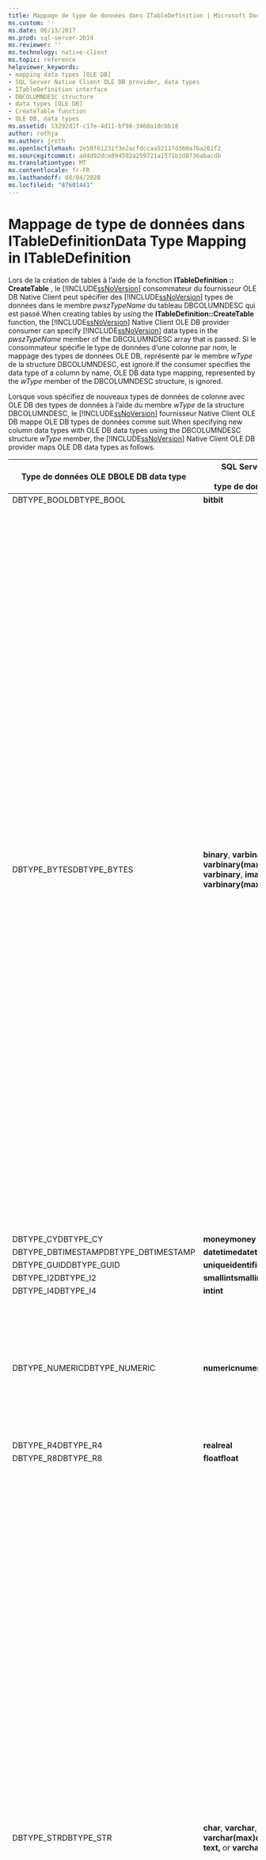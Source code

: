 ```yaml
---
title: Mappage de type de données dans ITableDefinition | Microsoft Docs
ms.custom: ''
ms.date: 06/13/2017
ms.prod: sql-server-2014
ms.reviewer: ''
ms.technology: native-client
ms.topic: reference
helpviewer_keywords:
- mapping data types [OLE DB]
- SQL Server Native Client OLE DB provider, data types
- ITableDefinition interface
- DBCOLUMNDESC structure
- data types [OLE DB]
- CreateTable function
- OLE DB, data types
ms.assetid: 13292d1f-c17e-4d11-bf98-3460a10cbb18
author: rothja
ms.author: jroth
ms.openlocfilehash: 2e58f61231f3e2acfdccaa52117d360a7ba261f2
ms.sourcegitcommit: ad4d92dce894592a259721a1571b1d8736abacdb
ms.translationtype: MT
ms.contentlocale: fr-FR
ms.lasthandoff: 08/04/2020
ms.locfileid: "87601441"
---
```

# <a name="data-type-mapping-in-itabledefinition"></a><span data-ttu-id="e5a11-102">Mappage de type de données dans ITableDefinition</span><span class="sxs-lookup"><span data-stu-id="e5a11-102">Data Type Mapping in ITableDefinition</span></span>
  <span data-ttu-id="e5a11-103">Lors de la création de tables à l’aide de la fonction **ITableDefinition :: CreateTable** , le [!INCLUDE[ssNoVersion](../../includes/ssnoversion-md.md)] consommateur du fournisseur OLE DB Native Client peut spécifier des [!INCLUDE[ssNoVersion](../../includes/ssnoversion-md.md)] types de données dans le membre *pwszTypeName* du tableau DBCOLUMNDESC qui est passé.</span><span class="sxs-lookup"><span data-stu-id="e5a11-103">When creating tables by using the **ITableDefinition::CreateTable** function, the [!INCLUDE[ssNoVersion](../../includes/ssnoversion-md.md)] Native Client OLE DB provider consumer can specify [!INCLUDE[ssNoVersion](../../includes/ssnoversion-md.md)] data types in the *pwszTypeName* member of the DBCOLUMNDESC array that is passed.</span></span> <span data-ttu-id="e5a11-104">Si le consommateur spécifie le type de données d’une colonne par nom, le mappage des types de données OLE DB, représenté par le membre *wType* de la structure DBCOLUMNDESC, est ignoré.</span><span class="sxs-lookup"><span data-stu-id="e5a11-104">If the consumer specifies the data type of a column by name, OLE DB data type mapping, represented by the *wType* member of the DBCOLUMNDESC structure, is ignored.</span></span>  
  
 <span data-ttu-id="e5a11-105">Lorsque vous spécifiez de nouveaux types de données de colonne avec OLE DB des types de données à l’aide du membre *wType* de la structure DBCOLUMNDESC, le [!INCLUDE[ssNoVersion](../../includes/ssnoversion-md.md)] fournisseur Native Client OLE DB mappe OLE DB types de données comme suit.</span><span class="sxs-lookup"><span data-stu-id="e5a11-105">When specifying new column data types with OLE DB data types using the DBCOLUMNDESC structure *wType* member, the [!INCLUDE[ssNoVersion](../../includes/ssnoversion-md.md)] Native Client OLE DB provider maps OLE DB data types as follows.</span></span>  
  
|<span data-ttu-id="e5a11-106">Type de données OLE DB</span><span class="sxs-lookup"><span data-stu-id="e5a11-106">OLE DB data type</span></span>|<span data-ttu-id="e5a11-107">SQL Server</span><span class="sxs-lookup"><span data-stu-id="e5a11-107">SQL Server</span></span><br /><br /> <span data-ttu-id="e5a11-108">type de données</span><span class="sxs-lookup"><span data-stu-id="e5a11-108">data type</span></span>|<span data-ttu-id="e5a11-109">Informations supplémentaires</span><span class="sxs-lookup"><span data-stu-id="e5a11-109">Additional information</span></span>|  
|----------------------|------------------------------|----------------------------|  
|<span data-ttu-id="e5a11-110">DBTYPE_BOOL</span><span class="sxs-lookup"><span data-stu-id="e5a11-110">DBTYPE_BOOL</span></span>|<span data-ttu-id="e5a11-111">**bit**</span><span class="sxs-lookup"><span data-stu-id="e5a11-111">**bit**</span></span>||  
|<span data-ttu-id="e5a11-112">DBTYPE_BYTES</span><span class="sxs-lookup"><span data-stu-id="e5a11-112">DBTYPE_BYTES</span></span>|<span data-ttu-id="e5a11-113">**binary**, **varbinary**, **image** ou **varbinary(max)**</span><span class="sxs-lookup"><span data-stu-id="e5a11-113">**binary**, **varbinary**, **image,** or **varbinary(max)**</span></span>|<span data-ttu-id="e5a11-114">Le [!INCLUDE[ssNoVersion](../../includes/ssnoversion-md.md)] fournisseur de OLE DB Native Client inspecte le membre *ulColumnSize* de la structure DBCOLUMNDESC.</span><span class="sxs-lookup"><span data-stu-id="e5a11-114">The [!INCLUDE[ssNoVersion](../../includes/ssnoversion-md.md)] Native Client OLE DB provider inspects the *ulColumnSize* member of the DBCOLUMNDESC structure.</span></span> <span data-ttu-id="e5a11-115">En fonction de la valeur et de la version de l' [!INCLUDE[ssNoVersion](../../includes/ssnoversion-md.md)] instance, le [!INCLUDE[ssNoVersion](../../includes/ssnoversion-md.md)] fournisseur de OLE DB Native Client mappe le type à **image**.</span><span class="sxs-lookup"><span data-stu-id="e5a11-115">Based on the value, and version of the [!INCLUDE[ssNoVersion](../../includes/ssnoversion-md.md)] instance, the [!INCLUDE[ssNoVersion](../../includes/ssnoversion-md.md)] Native Client OLE DB provider maps the type to **image**.</span></span><br /><br /> <span data-ttu-id="e5a11-116">Si la valeur de *ulColumnSize* est inférieure à la longueur maximale d’une colonne de type de données **Binary** , le [!INCLUDE[ssNoVersion](../../includes/ssnoversion-md.md)] fournisseur de OLE DB Native Client inspecte le membre *rgPropertySets* DBCOLUMNDESC.</span><span class="sxs-lookup"><span data-stu-id="e5a11-116">If the value of *ulColumnSize* is smaller than the maximum length of a **binary** data type column, then the [!INCLUDE[ssNoVersion](../../includes/ssnoversion-md.md)] Native Client OLE DB provider inspects the DBCOLUMNDESC *rgPropertySets* member.</span></span> <span data-ttu-id="e5a11-117">Si DBPROP_COL_FIXEDLENGTH est VARIANT_TRUE, le [!INCLUDE[ssNoVersion](../../includes/ssnoversion-md.md)] fournisseur de OLE DB Native Client mappe le type à **Binary**.</span><span class="sxs-lookup"><span data-stu-id="e5a11-117">If DBPROP_COL_FIXEDLENGTH is VARIANT_TRUE, the [!INCLUDE[ssNoVersion](../../includes/ssnoversion-md.md)] Native Client OLE DB provider maps the type to **binary**.</span></span> <span data-ttu-id="e5a11-118">Si la valeur de la propriété est VARIANT_FALSE, le [!INCLUDE[ssNoVersion](../../includes/ssnoversion-md.md)] fournisseur Native Client OLE DB mappe le type à **varbinary**.</span><span class="sxs-lookup"><span data-stu-id="e5a11-118">If the value of the property is VARIANT_FALSE, the [!INCLUDE[ssNoVersion](../../includes/ssnoversion-md.md)] Native Client OLE DB provider maps the type to **varbinary**.</span></span> <span data-ttu-id="e5a11-119">Dans les deux cas, le membre *ulColumnSize* de DBCOLUMNDESC détermine la largeur de la colonne SQL Server créée.</span><span class="sxs-lookup"><span data-stu-id="e5a11-119">In either case, the DBCOLUMNDESC *ulColumnSize* member determines the width of the SQL Server column created.</span></span>|  
|<span data-ttu-id="e5a11-120">DBTYPE_CY</span><span class="sxs-lookup"><span data-stu-id="e5a11-120">DBTYPE_CY</span></span>|<span data-ttu-id="e5a11-121">**money**</span><span class="sxs-lookup"><span data-stu-id="e5a11-121">**money**</span></span>||  
|<span data-ttu-id="e5a11-122">DBTYPE_DBTIMESTAMP</span><span class="sxs-lookup"><span data-stu-id="e5a11-122">DBTYPE_DBTIMESTAMP</span></span>|<span data-ttu-id="e5a11-123">**datetime**</span><span class="sxs-lookup"><span data-stu-id="e5a11-123">**datetime**</span></span>||  
|<span data-ttu-id="e5a11-124">DBTYPE_GUID</span><span class="sxs-lookup"><span data-stu-id="e5a11-124">DBTYPE_GUID</span></span>|<span data-ttu-id="e5a11-125">**uniqueidentifier**</span><span class="sxs-lookup"><span data-stu-id="e5a11-125">**uniqueidentifier**</span></span>||  
|<span data-ttu-id="e5a11-126">DBTYPE_I2</span><span class="sxs-lookup"><span data-stu-id="e5a11-126">DBTYPE_I2</span></span>|<span data-ttu-id="e5a11-127">**smallint**</span><span class="sxs-lookup"><span data-stu-id="e5a11-127">**smallint**</span></span>||  
|<span data-ttu-id="e5a11-128">DBTYPE_I4</span><span class="sxs-lookup"><span data-stu-id="e5a11-128">DBTYPE_I4</span></span>|<span data-ttu-id="e5a11-129">**int**</span><span class="sxs-lookup"><span data-stu-id="e5a11-129">**int**</span></span>||  
|<span data-ttu-id="e5a11-130">DBTYPE_NUMERIC</span><span class="sxs-lookup"><span data-stu-id="e5a11-130">DBTYPE_NUMERIC</span></span>|<span data-ttu-id="e5a11-131">**numeric**</span><span class="sxs-lookup"><span data-stu-id="e5a11-131">**numeric**</span></span>|<span data-ttu-id="e5a11-132">Le [!INCLUDE[ssNoVersion](../../includes/ssnoversion-md.md)] fournisseur de OLE DB Native Client inspecte les membres DBCOLUMDESC *BPrecision* et *bScale* pour déterminer la précision et l’échelle de la colonne **numérique** .</span><span class="sxs-lookup"><span data-stu-id="e5a11-132">The [!INCLUDE[ssNoVersion](../../includes/ssnoversion-md.md)] Native Client OLE DB provider inspects the DBCOLUMDESC *bPrecision* and *bScale* members to determine precision and scale for the **numeric** column.</span></span>|  
|<span data-ttu-id="e5a11-133">DBTYPE_R4</span><span class="sxs-lookup"><span data-stu-id="e5a11-133">DBTYPE_R4</span></span>|<span data-ttu-id="e5a11-134">**real**</span><span class="sxs-lookup"><span data-stu-id="e5a11-134">**real**</span></span>||  
|<span data-ttu-id="e5a11-135">DBTYPE_R8</span><span class="sxs-lookup"><span data-stu-id="e5a11-135">DBTYPE_R8</span></span>|<span data-ttu-id="e5a11-136">**float**</span><span class="sxs-lookup"><span data-stu-id="e5a11-136">**float**</span></span>||  
|<span data-ttu-id="e5a11-137">DBTYPE_STR</span><span class="sxs-lookup"><span data-stu-id="e5a11-137">DBTYPE_STR</span></span>|<span data-ttu-id="e5a11-138">**char**, **varchar**, **text** ou **varchar(max)**</span><span class="sxs-lookup"><span data-stu-id="e5a11-138">**char**, **varchar**, **text,** or **varchar(max)**</span></span>|<span data-ttu-id="e5a11-139">Le [!INCLUDE[ssNoVersion](../../includes/ssnoversion-md.md)] fournisseur de OLE DB Native Client inspecte le membre *ulColumnSize* de la structure DBCOLUMNDESC.</span><span class="sxs-lookup"><span data-stu-id="e5a11-139">The [!INCLUDE[ssNoVersion](../../includes/ssnoversion-md.md)] Native Client OLE DB provider inspects the *ulColumnSize* member of the DBCOLUMNDESC structure.</span></span> <span data-ttu-id="e5a11-140">En fonction de la valeur et de la version de l' [!INCLUDE[ssNoVersion](../../includes/ssnoversion-md.md)] instance, le [!INCLUDE[ssNoVersion](../../includes/ssnoversion-md.md)] fournisseur de OLE DB Native Client mappe le type à du **texte**.</span><span class="sxs-lookup"><span data-stu-id="e5a11-140">Based on the value and version of the [!INCLUDE[ssNoVersion](../../includes/ssnoversion-md.md)] instance, the [!INCLUDE[ssNoVersion](../../includes/ssnoversion-md.md)] Native Client OLE DB provider maps the type to **text**.</span></span><br /><br /> <span data-ttu-id="e5a11-141">Si la valeur de *ulColumnSize* est inférieure à la longueur maximale d’une colonne de type de données caractère multioctet, le [!INCLUDE[ssNoVersion](../../includes/ssnoversion-md.md)] fournisseur de OLE DB Native Client inspecte le membre *rgPropertySets* DBCOLUMNDESC.</span><span class="sxs-lookup"><span data-stu-id="e5a11-141">If the value of *ulColumnSize* is smaller than the maximum length of a multibyte character data type column, then the [!INCLUDE[ssNoVersion](../../includes/ssnoversion-md.md)] Native Client OLE DB provider inspects the DBCOLUMNDESC *rgPropertySets* member.</span></span> <span data-ttu-id="e5a11-142">Si DBPROP_COL_FIXEDLENGTH est VARIANT_TRUE, le [!INCLUDE[ssNoVersion](../../includes/ssnoversion-md.md)] fournisseur de OLE DB Native Client mappe le type à **char**.</span><span class="sxs-lookup"><span data-stu-id="e5a11-142">If DBPROP_COL_FIXEDLENGTH is VARIANT_TRUE, the [!INCLUDE[ssNoVersion](../../includes/ssnoversion-md.md)] Native Client OLE DB provider maps the type to **char**.</span></span> <span data-ttu-id="e5a11-143">Si la valeur de la propriété est VARIANT_FALSE, le [!INCLUDE[ssNoVersion](../../includes/ssnoversion-md.md)] fournisseur Native Client OLE DB mappe le type à **varchar**.</span><span class="sxs-lookup"><span data-stu-id="e5a11-143">If the value of the property is VARIANT_FALSE, the [!INCLUDE[ssNoVersion](../../includes/ssnoversion-md.md)] Native Client OLE DB provider maps the type to **varchar**.</span></span> <span data-ttu-id="e5a11-144">Dans les deux cas, le membre *ulColumnSize* de DBCOLUMNDESC détermine la largeur de la colonne [!INCLUDE[ssNoVersion](../../includes/ssnoversion-md.md)] créée.</span><span class="sxs-lookup"><span data-stu-id="e5a11-144">In either case, the DBCOLUMNDESC *ulColumnSize* member determines the width of the [!INCLUDE[ssNoVersion](../../includes/ssnoversion-md.md)] column created.</span></span>|  
|<span data-ttu-id="e5a11-145">DBTYPE_UDT</span><span class="sxs-lookup"><span data-stu-id="e5a11-145">DBTYPE_UDT</span></span>|<span data-ttu-id="e5a11-146">**UDT**</span><span class="sxs-lookup"><span data-stu-id="e5a11-146">**UDT**</span></span>|<span data-ttu-id="e5a11-147">Les informations suivantes sont utilisées dans les `DBCOLUMNDESC` structures par **ITableDefinition :: CreateTable** lorsque des colonnes UDT sont requises :</span><span class="sxs-lookup"><span data-stu-id="e5a11-147">The following information is used in `DBCOLUMNDESC` structures by **ITableDefinition::CreateTable** when UDT columns are required:</span></span><br /><br /> <span data-ttu-id="e5a11-148">-   *pwSzTypeName* est ignoré.</span><span class="sxs-lookup"><span data-stu-id="e5a11-148">-   *pwSzTypeName* is ignored.</span></span><br /><span data-ttu-id="e5a11-149">-   *rgPropertySets* doit inclure un `DBPROPSET_SQLSERVERCOLUMN` jeu de propriétés comme décrit dans la section sur `DBPROPSET_SQLSERVERCOLUMN` , en [utilisant des types définis par l’utilisateur](../native-client/features/using-user-defined-types.md).</span><span class="sxs-lookup"><span data-stu-id="e5a11-149">-   *rgPropertySets* must include a `DBPROPSET_SQLSERVERCOLUMN` property set as described in the section on `DBPROPSET_SQLSERVERCOLUMN`, in [Using User-Defined Types](../native-client/features/using-user-defined-types.md).</span></span>|  
|<span data-ttu-id="e5a11-150">DBTYPE_UI1</span><span class="sxs-lookup"><span data-stu-id="e5a11-150">DBTYPE_UI1</span></span>|<span data-ttu-id="e5a11-151">**tinyint**</span><span class="sxs-lookup"><span data-stu-id="e5a11-151">**tinyint**</span></span>||  
|<span data-ttu-id="e5a11-152">DBTYPE_WSTR</span><span class="sxs-lookup"><span data-stu-id="e5a11-152">DBTYPE_WSTR</span></span>|<span data-ttu-id="e5a11-153">**nchar**, **nvarchar**, **ntext** ou **nvarchar(max)**</span><span class="sxs-lookup"><span data-stu-id="e5a11-153">**nchar**, **nvarchar**, **ntext,** or **nvarchar(max)**</span></span>|<span data-ttu-id="e5a11-154">Le [!INCLUDE[ssNoVersion](../../includes/ssnoversion-md.md)] fournisseur de OLE DB Native Client inspecte le membre *ulColumnSize* de la structure DBCOLUMNDESC.</span><span class="sxs-lookup"><span data-stu-id="e5a11-154">The [!INCLUDE[ssNoVersion](../../includes/ssnoversion-md.md)] Native Client OLE DB provider inspects the *ulColumnSize* member of the DBCOLUMNDESC structure.</span></span> <span data-ttu-id="e5a11-155">En fonction de la valeur, le [!INCLUDE[ssNoVersion](../../includes/ssnoversion-md.md)] fournisseur de OLE DB Native Client mappe le type à **ntext**.</span><span class="sxs-lookup"><span data-stu-id="e5a11-155">Based on the value, the [!INCLUDE[ssNoVersion](../../includes/ssnoversion-md.md)] Native Client OLE DB provider maps the type to **ntext**.</span></span><br /><br /> <span data-ttu-id="e5a11-156">Si la valeur de *ulColumnSize* est inférieure à la longueur maximale d’une colonne de type de données caractère Unicode, le [!INCLUDE[ssNoVersion](../../includes/ssnoversion-md.md)] fournisseur de OLE DB Native Client inspecte le membre *rgPropertySets* DBCOLUMNDESC.</span><span class="sxs-lookup"><span data-stu-id="e5a11-156">If the value of *ulColumnSize* is smaller than the maximum length of a Unicode character data type column, then the [!INCLUDE[ssNoVersion](../../includes/ssnoversion-md.md)] Native Client OLE DB provider inspects the DBCOLUMNDESC *rgPropertySets* member.</span></span> <span data-ttu-id="e5a11-157">Si DBPROP_COL_FIXEDLENGTH est VARIANT_TRUE, le [!INCLUDE[ssNoVersion](../../includes/ssnoversion-md.md)] fournisseur de OLE DB Native Client mappe le type à **nchar**.</span><span class="sxs-lookup"><span data-stu-id="e5a11-157">If DBPROP_COL_FIXEDLENGTH is VARIANT_TRUE, the [!INCLUDE[ssNoVersion](../../includes/ssnoversion-md.md)] Native Client OLE DB provider maps the type to **nchar**.</span></span> <span data-ttu-id="e5a11-158">Si la valeur de la propriété est VARIANT_FALSE, le [!INCLUDE[ssNoVersion](../../includes/ssnoversion-md.md)] fournisseur Native Client OLE DB mappe le type à **nvarchar**.</span><span class="sxs-lookup"><span data-stu-id="e5a11-158">If the value of the property is VARIANT_FALSE, the [!INCLUDE[ssNoVersion](../../includes/ssnoversion-md.md)] Native Client OLE DB provider maps the type to **nvarchar**.</span></span> <span data-ttu-id="e5a11-159">Dans les deux cas, le membre *ulColumnSize* de DBCOLUMNDESC détermine la largeur de la colonne [!INCLUDE[ssNoVersion](../../includes/ssnoversion-md.md)] créée.</span><span class="sxs-lookup"><span data-stu-id="e5a11-159">In either case, the DBCOLUMNDESC *ulColumnSize* member determines the width of the [!INCLUDE[ssNoVersion](../../includes/ssnoversion-md.md)] column created.</span></span>|  
|<span data-ttu-id="e5a11-160">DBTYPE_XML</span><span class="sxs-lookup"><span data-stu-id="e5a11-160">DBTYPE_XML</span></span>|<span data-ttu-id="e5a11-161">**XML**</span><span class="sxs-lookup"><span data-stu-id="e5a11-161">**XML**</span></span>||  
  
> [!NOTE]  
>  <span data-ttu-id="e5a11-162">Lors de la création d'une table, le fournisseur OLE DB [!INCLUDE[ssNoVersion](../../includes/ssnoversion-md.md)] Native Client mappe uniquement les valeurs d'énumération de type de données OLE DB spécifiées dans le tableau précédent.</span><span class="sxs-lookup"><span data-stu-id="e5a11-162">When creating a new table, the [!INCLUDE[ssNoVersion](../../includes/ssnoversion-md.md)] Native Client OLE DB provider maps only the OLE DB data type enumeration values specified in the preceding table.</span></span> <span data-ttu-id="e5a11-163">Toute tentative de création d'une table avec une colonne de tout autre type de données OLE DB génère une erreur.</span><span class="sxs-lookup"><span data-stu-id="e5a11-163">Attempting to create a table with a column of any other OLE DB data type generates an error.</span></span>  
  
## <a name="see-also"></a><span data-ttu-id="e5a11-164">Voir aussi</span><span class="sxs-lookup"><span data-stu-id="e5a11-164">See Also</span></span>  
 [<span data-ttu-id="e5a11-165">Types de données &#40;OLE DB&#41;</span><span class="sxs-lookup"><span data-stu-id="e5a11-165">Data Types &#40;OLE DB&#41;</span></span>](data-types-ole-db.md)  
  
  
